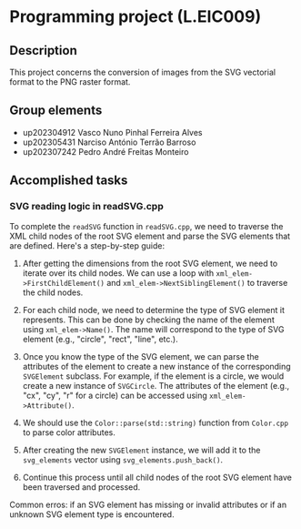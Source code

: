 # Programming project (L.EIC009)

## Description

This project concerns the conversion of images from the SVG vectorial format to the PNG raster format.

## Group elements

- up202304912 Vasco Nuno Pinhal Ferreira Alves 
- up202305431 Narciso António Terrão Barroso
- up202307242 Pedro André Freitas Monteiro

## Accomplished tasks

### SVG reading logic in readSVG.cpp

To complete the `readSVG` function in `readSVG.cpp`, we need to traverse the XML child nodes of the root SVG element and parse the SVG elements that are defined. Here's a step-by-step guide:

1. After getting the dimensions from the root SVG element, we need to iterate over its child nodes. We can use a loop with `xml_elem->FirstChildElement()` and `xml_elem->NextSiblingElement()` to traverse the child nodes.

2. For each child node, we need to determine the type of SVG element it represents. This can be done by checking the name of the element using `xml_elem->Name()`. The name will correspond to the type of SVG element (e.g., "circle", "rect", "line", etc.).

3. Once you know the type of the SVG element, we can parse the attributes of the element to create a new instance of the corresponding `SVGElement` subclass. For example, if the element is a circle, we would create a new instance of `SVGCircle`. The attributes of the element (e.g., "cx", "cy", "r" for a circle) can be accessed using `xml_elem->Attribute()`.

4. We should use the `Color::parse(std::string)` function from `Color.cpp` to parse color attributes.

5. After creating the new `SVGElement` instance, we will add it to the `svg_elements` vector using `svg_elements.push_back()`.

6. Continue this process until all child nodes of the root SVG element have been traversed and processed.

Common erros: if an SVG element has missing or invalid attributes or if an unknown SVG element type is encountered.